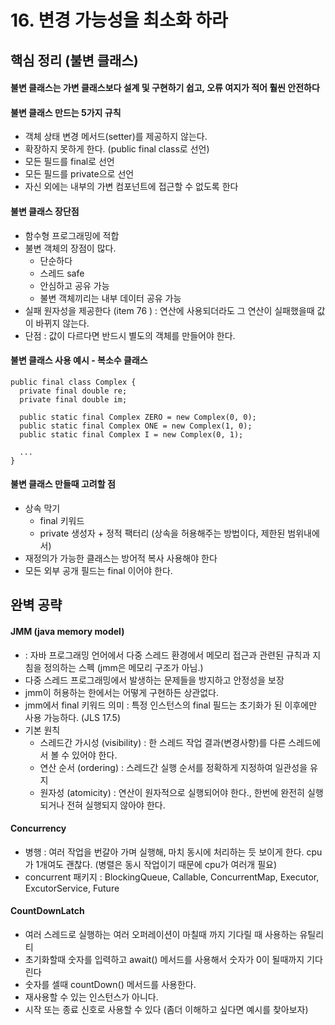 # 16. 변경 가능성을 최소화 하라
## 핵심 정리 (불변 클래스)
#### 불변 클래스는 가변 클래스보다 설계 및 구현하기 쉽고, 오류 여지가 적어 훨씬 안전하다
#### 불변 클래스 만드는 5가지 규칙
 * 객체 상태 변경 메서드(setter)를 제공하지 않는다.
 * 확장하지 못하게 한다. (public final class로 선언)
 * 모든 필드를 final로 선언
 * 모든 필드를 private으로 선언
 * 자신 외에는 내부의 가변 컴포넌트에 접근할 수 없도록 한다

#### 불변 클래스 장단점
 * 함수형 프로그래밍에 적합
 * 불변 객체의 장점이 많다.
    * 단순하다
    * 스레드 safe
    * 안심하고 공유 가능
    * 불변 객체끼리는 내부 데이터 공유 가능
 * 실패 원자성을 제공한다 (item 76 ) : 연산에 사용되더라도 그 연산이 실패했을때 값이 바뀌지 않는다.
 * 단점 : 값이 다르다면 반드시 별도의 객체를 만들어야 한다.

#### 불변 클래스 사용 예시 - 복소수 클래스
```
public final class Complex {
  private final double re;
  private final double im;

  public static final Complex ZERO = new Complex(0, 0);
  public static final Complex ONE = new Complex(1, 0);
  public static final Complex I = new Complex(0, 1);

  ...
}
```

#### 불변 클래스 만들때 고려할 점
 * 상속 막기
    * final 키워드
    * private 생성자 + 정적 팩터리 (상속을 허용해주는 방법이다, 제한된 범위내에서)
 * 재정의가 가능한 클래스는 방어적 복사 사용해야 한다
 * 모든 외부 공개 필드는 final 이어야 한다. 

## 완벽 공략
#### JMM (java memory model)
 * : 자바 프로그래밍 언어에서 다중 스레드 환경에서 메모리 접근과 관련된 규칙과 지침을 정의하는 스펙 (jmm은 메모리 구조가 아님.)
 * 다중 스레드 프로그래밍에서 발생하는 문제들을 방지하고 안정성을 보장
 * jmm이 허용하는 한에서는 어떻게 구현하든 상관없다.
 * jmm에서 final 키워드 의미 : 특정 인스턴스의 final 필드는 초기화가 된 이후에만 사용 가능하다. (JLS 17.5)
 * 기본 원칙
   * 스레드간 가시성 (visibility) : 한 스레드 작업 결과(변경사항)를 다른 스레드에서 볼 수 있어야 한다.
   * 연산 순서 (ordering) : 스레드간 실행 순서를 정확하게 지정하여 일관성을 유지
   * 원자성 (atomicity) : 연산이 원자적으로 실행되어야 한다., 한번에 완전히 실행되거나 전혀 실행되지 않아야 한다.

#### Concurrency
 * 병행 : 여러 작업을 번갈아 가며 실행해, 마치 동시에 처리하는 듯 보이게 한다. cpu가 1개여도 괜찮다. (병렬은 동시 작업이기 때문에 cpu가 여러개 필요)
 * concurrent 패키지 : BlockingQueue, Callable, ConcurrentMap, Executor, ExcutorService, Future

#### CountDownLatch
 * 여러 스레드로 실행하는 여러 오퍼레이션이 마칠때 까지 기다릴 때 사용하는 유틸리티
 * 초기화할때 숫자를 입력하고 await() 메서드를 사용해서 숫자가 0이 될때까지 기다린다
 * 숫자를 셀때 countDown() 메서드를 사용한다.
 * 재사용할 수 있는 인스턴스가 아니다.
 * 시작 또는 종료 신호로 사용할 수 있다
(좀더 이해하고 싶다면 예시를 찾아보자)
